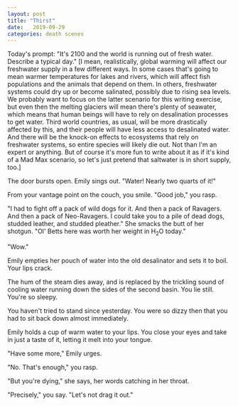 ```yaml
---
layout: post
title: "Thirst"
date:   2019-09-29
categories: death scenes
---
```

Today's prompt: "It's 2100 and the world is running out of fresh water. Describe a typical day." [I mean, realistically, global warming will affect our freshwater supply in a few different ways. In some cases that's going to mean warmer temperatures for lakes and rivers, which will affect fish populations and the animals that depend on them. In others, freshwater systems could dry up or become salinated, possibly due to rising sea levels. We probably want to focus on the latter scenario for this writing exercise, but even then the melting glaciers will mean there's plenty of seawater, which means that human beings will have to rely on desalination processes to get water. Third world countries, as usual, will be more drastically affected by this, and their people will have less access to desalinated water. And there will be the knock-on effects to ecosystems that rely on freshwater systems, so entire species will likely die out. Not than I'm an expert or anything. But of course it's more fun to write about it as if it's kind of a Mad Max scenario, so let's just pretend that saltwater is in short supply, too.]

The door bursts open. Emily sings out. "Water! Nearly two quarts of it!"

From your vantage point on the couch, you smile. "Good job," you rasp.

"I had to fight off a pack of wild dogs for it. And then a pack of Ravagers. And then a pack of Neo-Ravagers. I could take you to a pile of dead dogs, studded leather, and studded pleather." She smacks the butt of her shotgun. "Ol' Betts here was worth her weight in H<sub>2</sub>O today."

"Wow."

Emily empties her pouch of water into the old desalinator and sets it to boil. Your lips crack.

The hum of the steam dies away, and is replaced by the trickling sound of cooling water running down the sides of the second basin. You lie still. You're so sleepy.

You haven't tried to stand since yesterday. You were so dizzy then that you had to sit back down almost immediately.

Emily holds a cup of warm water to your lips. You close your eyes and take in just a taste of it, letting it melt into your tongue.

"Have some more," Emily urges.

"No. That's enough," you rasp.

"But you're dying," she says, her words catching in her throat.

"Precisely," you say. "Let's not drag it out."
